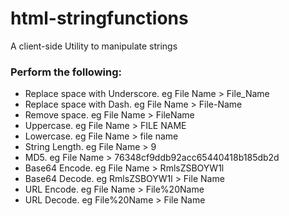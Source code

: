# html-stringfunctions
A client-side Utility to manipulate strings

### Perform the following:
- Replace space with Underscore. eg File Name > File_Name
- Replace space with Dash. eg File Name > File-Name
- Remove space. eg File Name > FileName
- Uppercase. eg File Name > FILE NAME
- Lowercase. eg File Name > file name
- String Length. eg File Name > 9
- MD5. eg File Name > 76348cf9ddb92acc65440418b185db2d
- Base64 Encode. eg File Name > RmlsZSBOYW1l
- Base64 Decode. eg RmlsZSBOYW1l > File Name
- URL Encode. eg File Name > File%20Name
- URL Decode. eg File%20Name > File Name

